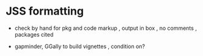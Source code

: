 # JSS formatting

* check by hand for pkg and code markup , output in box , no comments , packages cited 

* gapminder, GGally to build vignettes , condition on? 

